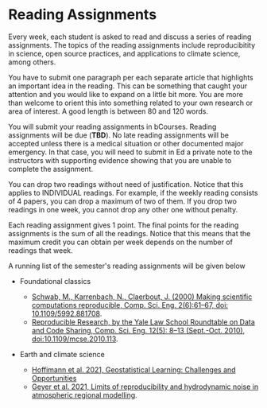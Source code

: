 # Reading Assignments

Every week, each student is asked to read and discuss a series of reading assignments. The topics of the reading assignments include reproducibitity in science, open source practices, and applications to climate science, among others. 

You have to submit one paragraph per each separate article that highlights an important idea in the reading. This can be something that caught your attention and you would like to expand on a little bit more. You are more than welcome to orient this into something related to your own research or area of interest. A good length is between 80 and 120 words.

You will submit your reading assignments in bCourses. Reading assignments will be due (**TBD**). No late reading assignments will be accepted unless there is a medical situation or other documented major emergency. In that case, you will need to submit in Ed a private note to the instructors with supporting evidence showing that you are unable to complete the assignment. 

You can drop two readings without need of justification. Notice that this applies to INDIVIDUAL readings. For example, if the weekly reading consists of 4 papers, you can drop a maximum of two of them. If you drop two readings in one week, you cannot drop any other one without penalty. 

Each reading assignment gives 1 point. The final points for the reading assignments is the sum of all the readings. Notice that this means that the maximum credit you can obtain per week depends on the number of readings that week.
    
A running list of the semester's reading assignments will be given below


* Foundational classics
    - [Schwab, M., Karrenbach, N., Claerbout, J. (2000) Making scientific computations reproducible, Comp. Sci. Eng. 2(6):61–67, doi: 10.1109/5992.881708](https://ieeexplore.ieee.org/document/881708).
    - [Reproducible Research, by the Yale Law School Roundtable on Data and Code Sharing, Comp. Sci. Eng. 12(5): 8–13 (Sept.-Oct. 2010), doi:10.1109/mcse.2010.113](https://ieeexplore.ieee.org/document/5562471).


* Earth and climate science
    - [Hoffimann et al. 2021, Geostatistical Learning: Challenges and Opportunities](https://arxiv.org/abs/2102.08791)
    - [Geyer et al. 2021, Limits of reproducibility and hydrodynamic noise in atmospheric regional modelling](https://www.nature.com/articles/s43247-020-00085-4).

